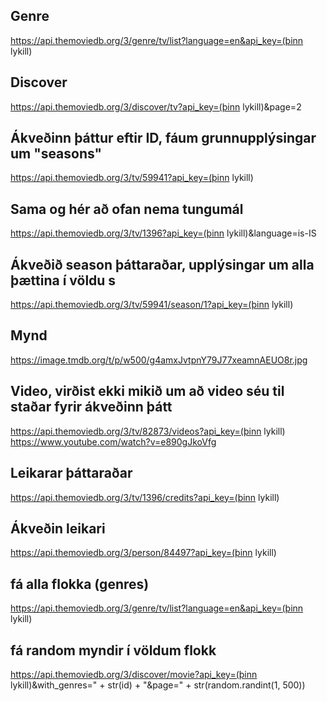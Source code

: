 ## Genre
https://api.themoviedb.org/3/genre/tv/list?language=en&api_key=(þinn lykill)

## Discover
https://api.themoviedb.org/3/discover/tv?api_key=(þinn lykill)&page=2

## Ákveðinn þáttur eftir ID, fáum grunnupplýsingar um "seasons"
https://api.themoviedb.org/3/tv/59941?api_key=(þinn lykill)


## Sama og hér að ofan nema tungumál
https://api.themoviedb.org/3/tv/1396?api_key=(þinn lykill)&language=is-IS


## Ákveðið season þáttaraðar, upplýsingar um alla þættina í völdu s
https://api.themoviedb.org/3/tv/59941/season/1?api_key=(þinn lykill)

## Mynd
https://image.tmdb.org/t/p/w500/g4amxJvtpnY79J77xeamnAEUO8r.jpg

## Video, virðist ekki mikið um að video séu til staðar fyrir ákveðinn þátt
https://api.themoviedb.org/3/tv/82873/videos?api_key=(þinn lykill)
https://www.youtube.com/watch?v=e890gJkoVfg  

## Leikarar þáttaraðar
https://api.themoviedb.org/3/tv/1396/credits?api_key=(þinn lykill)

## Ákveðin leikari
https://api.themoviedb.org/3/person/84497?api_key=(þinn lykill) 


## fá alla flokka (genres)
https://api.themoviedb.org/3/genre/tv/list?language=en&api_key=(þinn lykill)

## fá random myndir í völdum flokk
https://api.themoviedb.org/3/discover/movie?api_key=(þinn lykill)&with_genres=" + str(id) + "&page=" + str(random.randint(1, 500))
